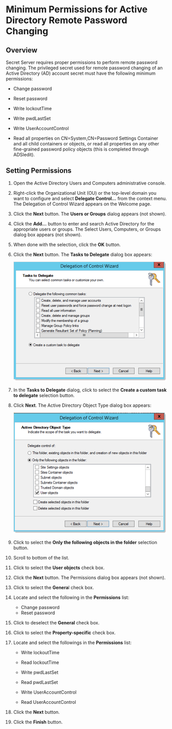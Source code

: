 [title]: # (Minimum Permissions for Active Directory Remote Password Changing)
[tags]: # (Remote Password Changing,active directory, least privilege permissions, minimum permissions)
[priority]: # (1000)

# Minimum Permissions for Active Directory Remote Password Changing

## Overview

Secret Server requires proper permissions to perform remote password changing. The privileged secret used for remote password changing of an Active Directory (AD) account secret must have the following minimum permissions:

- Change password

- Reset password

- Write lockoutTime

- Write pwdLastSet

- Write UserAccountControl

- Read all properties on CN=System,CN=Password Settings Container and all child containers or objects, or read all properties on any other fine-grained password policy objects (this is completed through ADSIedit).

## Setting Permissions

1. Open the Active Directory Users and Computers administrative console.

1. Right-click the Organizational Unit (OU) or the top-level domain you want to configure and select **Delegate Control...** from the context menu. The Delegation of Control Wizard appears on the Welcome page.

1. Click the **Next** button. The **Users or Groups** dialog appears (not shown).

1. Click the **Add...**  button to enter and search Active Directory for the appropriate users or groups. The Select Users, Computers, or Groups dialog box appears (not shown).

1. When done with the selection, click the **OK** button.

1. Click the **Next** button. The **Tasks to Delegate** dialog box appears:

   ![image-20201027150720963](images/image-20201027150720963.png)

1. In the **Tasks to Delegate** dialog, click to select the **Create a custom task to delegate** selection button.

1. Click **Next**. The Active Directory Object Type dialog box appears:

   ![image-20201027151005296](images/image-20201027151005296.png)

1. Click to select the **Only the following objects in the folder** selection button.

1. Scroll to bottom of the list.

1.  Click to  select the **User objects** check box.

1.  Click the **Next** button. The Permissions dialog box appears (not shown).

1.  Click to select the **Genera**l check box.

1.  Locate and select the following in the **Permissions** list:

    - Change password
    - Reset password

1. Click to deselect the **General** check box.

1. Click to select the **Property-specific** check box.

1. Locate and select the followings in the **Permissions** list:

    - Write lockoutTime

    - Read lockoutTime

    - Write pwdLastSet

    - Read pwdLastSet

    - Write UserAccountControl

    - Read UserAccountControl

1. Click the **Next** button.

1. Click the **Finish** button.

 

 